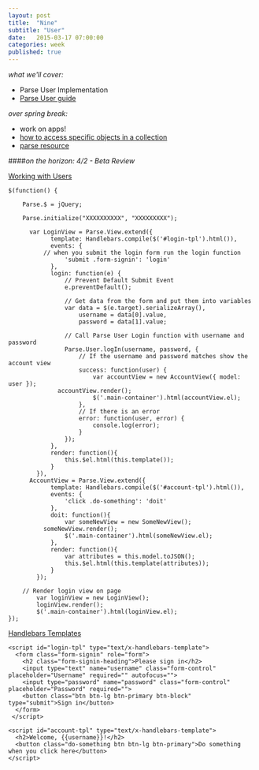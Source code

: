 ```yaml
---
layout: post
title:  "Nine"
subtitle: "User"
date:   2015-03-17 07:00:00
categories: week
published: true
---
```


*what we'll cover:*

- Parse User Implementation
- [Parse User guide](https://parse.com/docs/js_guide#users)

*over spring break:*

- work on apps!
- [how to access specific objects in a collection](http://lostechies.com/derickbailey/2011/10/11/backbone-js-getting-the-model-for-a-clicked-element/)
- [parse resource](http://hasin.me/2013/10/23/playing-with-parse-com-api/)

####*on the horizon: 4/2 - Beta Review*

<div class="expander">
  <a href="javascript:void(0)" id="js-expander-trigger-1" class="expander-trigger expander-hidden demo">Working with Users</a>
  <div id="js-expander-content-1" class="expander-content" markdown="1">


    $(function() {

    	Parse.$ = jQuery;

    	Parse.initialize("XXXXXXXXXX", "XXXXXXXXX");

          var LoginView = Parse.View.extend({
      			template: Handlebars.compile($('#login-tpl').html()),
      			events: {
              // when you submit the login form run the login function
      				'submit .form-signin': 'login'
      			},
      			login: function(e) {
      				// Prevent Default Submit Event
      				e.preventDefault();

      				// Get data from the form and put them into variables
      				var data = $(e.target).serializeArray(),
      					username = data[0].value,
      					password = data[1].value;

      				// Call Parse User Login function with username and password
      				Parse.User.logIn(username, password, {
      					// If the username and password matches show the account view
      					success: function(user) {
      						var accountView = new AccountView({ model: user });
                  accountView.render();
      						$('.main-container').html(accountView.el);
      					},
      					// If there is an error
      					error: function(user, error) {
      						console.log(error);
      					}
      				});
      			},
       			render: function(){
      				this.$el.html(this.template());
      			}
      		}),
          AccountView = Parse.View.extend({
      			template: Handlebars.compile($('#account-tpl').html()),
      			events: {
      				'click .do-something': 'doit'
      			},
      			doit: function(){
      				var someNewView = new SomeNewView();
              someNewView.render();
      				$('.main-container').html(someNewView.el);
      			},
      			render: function(){
      				var attributes = this.model.toJSON();
      				this.$el.html(this.template(attributes));
      			}
      		});

        // Render login view on page
    		var loginView = new LoginView();
    		loginView.render();
    		$('.main-container').html(loginView.el);
    });

</div>
</div>



<div class="expander">
  <a href="javascript:void(0)" id="js-expander-trigger-2" class="expander-trigger expander-hidden demo">Handlebars Templates</a>
  <div id="js-expander-content-2" class="expander-content" markdown="1">


    <script id="login-tpl" type="text/x-handlebars-template">
      <form class="form-signin" role="form">
        <h2 class="form-signin-heading">Please sign in</h2>
        <input type="text" name="username" class="form-control" placeholder="Username" required="" autofocus="">
        <input type="password" name="password" class="form-control" placeholder="Password" required="">
        <button class="btn btn-lg btn-primary btn-block" type="submit">Sign in</button>
      </form>
     </script>

    <script id="account-tpl" type="text/x-handlebars-template">
      <h2>Welcome, {{username}}!</h2>
      <button class="do-something btn btn-lg btn-primary">Do something when you click here</button>
    </script>


</div>
</div>
